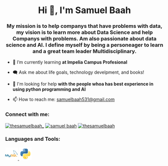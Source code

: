 <h1 align="center">Hi 👋, I'm Samuel Baah</h1>
<h3 align="center">My mission is to help companys that have problems with data, my vision is to learn more about Data Science and help Companys with problems. Am also passionate about data science and AI. I define myself by being a personeager to learn and a great team leader Multidisciplinary.</h3>

- 🌱 I’m currently learning **at Impelia Campus Profesional**

- 🗨️ Ask me about life goals, technology develpment, and books!

- 🤝 I'm looking for help **with the people whoa has best experience in using python programming and AI**

- 📫 How to reach me: samuelbaah531@gmail.com

<h3 align="left">Connect with me:</h3>
<p align="left">
<a href="https://twitter.com/thesamuelbaah_" target="blank"><img align="center" src="https://raw.githubusercontent.com/rahuldkjain/github-profile-readme-generator/master/src/images/icons/Social/twitter.svg" alt="thesamuelbaah_" height="30" width="40" /></a>
<a href="https://linkedin.com/in/samuel baah" target="blank"><img align="center" src="https://raw.githubusercontent.com/rahuldkjain/github-profile-readme-generator/master/src/images/icons/Social/linked-in-alt.svg" alt="samuel baah" height="30" width="40" /></a>
<a href="https://kaggle.com/thesamuelbaah" target="blank"><img align="center" src="https://raw.githubusercontent.com/rahuldkjain/github-profile-readme-generator/master/src/images/icons/Social/kaggle.svg" alt="thesamuelbaah" height="30" width="40" /></a>
</p>

<h3 align="left">Languages and Tools:</h3>
<p align="left"> <a href="https://www.mysql.com/" target="_blank" rel="noreferrer"> <img src="https://raw.githubusercontent.com/devicons/devicon/master/icons/mysql/mysql-original-wordmark.svg" alt="mysql" width="40" height="40"/> </a> <a href="https://www.python.org" target="_blank" rel="noreferrer"> <img src="https://raw.githubusercontent.com/devicons/devicon/master/icons/python/python-original.svg" alt="python" width="40" height="40"/> </a> </p>

